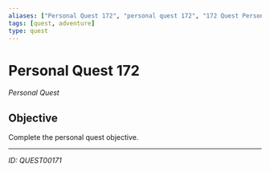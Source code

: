 ```yaml
---
aliases: ["Personal Quest 172", "personal quest 172", "172 Quest Personal"]
tags: [quest, adventure]
type: quest
---
```


# Personal Quest 172

*Personal Quest*

## Objective
Complete the personal quest objective.

---
*ID: QUEST00171*